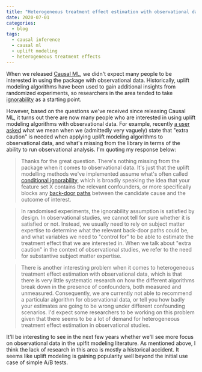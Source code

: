 ```yaml
---
title: "Heterogeneous treatment effect estimation with observational data"
date: 2020-07-01
categories:
  - blog
tags:
  - causal inference
  - causal ml
  - uplift modeling
  - heterogeneous treatment effects
---
```


When we released [Causal ML](https://github.com/uber/causalml), we didn't expect many people to be interested in using the package with observational data. Historically, uplift modeling algorithms have been used to gain additional insights from randomized experiments, so researchers in the area tended to take [ignorability](https://en.wikipedia.org/wiki/Ignorability) as a starting point.

However, based on the questions we've received since releasing Causal ML, it turns out there are now many people who are interested in using uplift modeling algorithms with observational data. For example, recently [a user asked](https://github.com/uber/causalml/issues/204) what we mean when we (admittedly very vaguely) state that "extra caution" is needed when applying uplift modeling algorithms to observational data, and what's missing from the library in terms of the ability to run observational analysis. I'm quoting my response below:

> Thanks for the great question. There's nothing missing from the package when it comes to observational data. It's just that the uplift modelling methods we've implemented assume what's often called [conditional ignorability](https://en.wikipedia.org/wiki/Ignorability), which is broadly speaking the idea that your feature set X contains the relevant confounders, or more specifically blocks any [back-door paths](http://bayes.cs.ucla.edu/BOOK-2K/ch3-3.pdf) between the candidate cause and the outcome of interest.

> In randomised experiments, the ignorability assumption is satisfied by design. In observational studies, we cannot tell for sure whether it is satisfied or not. Instead, we usually need to rely on subject matter expertise to determine what the relevant back-door paths could be, and what variables we need to "control for" to be able to estimate the treatment effect that we are interested in. When we talk about "extra caution" in the context of observational studies, we refer to the need for substantive subject matter expertise.

> There is another interesting problem when it comes to heterogeneous treatment effect estimation with observational data, which is that there is very little systematic research on how the different algorithms break down in the presence of confounders, both measured and unmeasured. Consequently, we are currently not able to recommend a particular algorithm for observational data, or tell you how badly your estimates are going to be wrong under different confounding scenarios. I'd expect some researchers to be working on this problem given that there seems to be a lot of demand for heterogeneous treatment effect estimation in observational studies.

It'll be interesting to see in the next few years whether we'll see more focus on observational data in the uplfit modeling literature. As mentioned above, I think the lack of research in this area is mostly a historical accident. It seems like uplift modeling is gaining popularity well beyond the initial use case of simple A/B tests.